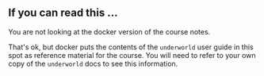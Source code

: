 ## If you can read this ...

You are not looking at the docker version of the course notes.

That's ok, but docker puts the contents of the `underworld` user guide in this spot
as reference material for the course. You will need to refer to your own copy of the
`underworld` docs to see this information.
